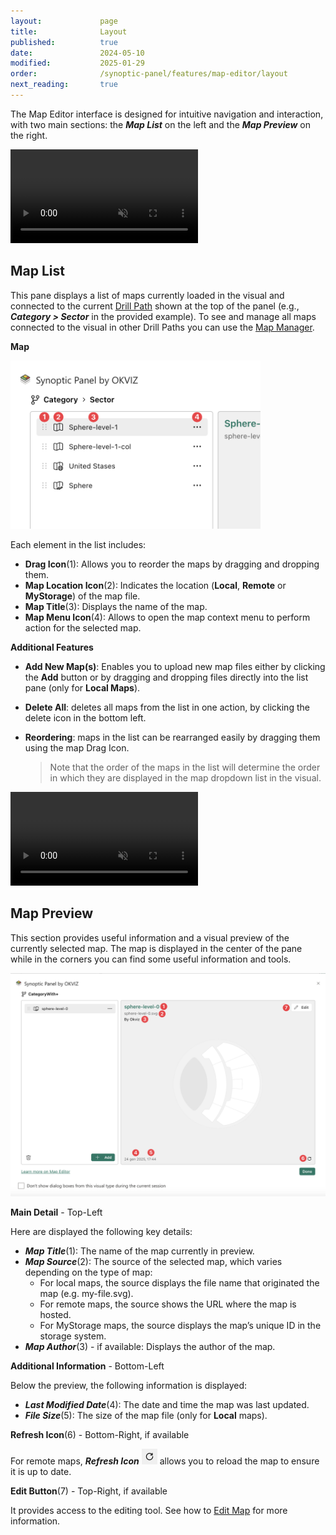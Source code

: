 ```yaml
---
layout:             page
title:              Layout
published:          true
date:               2024-05-10
modified:           2025-01-29
order:              /synoptic-panel/features/map-editor/layout
next_reading:       true
---
```


The Map Editor interface is designed for intuitive navigation and interaction, with two main sections: the ***Map List*** on the left and the ***Map Preview*** on the right.

<video src="./images/map-editor-interface.mp4" autoplay loop muted></video>
## Map List

This pane displays a list of maps currently loaded in the visual and connected to the current [Drill Path](../../features/drill-mode.md#the-drill-path) shown at the top of the panel (e.g., ***Category > Sector*** in the provided example). To see and manage all maps connected to the visual in other Drill Paths you can use the [Map Manager](../map-manager.md).

**Map**

<img src="./images/map-list-element.png" width="400"  class="naked">

Each element in the list includes:
- **Drag Icon**(1): Allows you to reorder the maps by dragging and dropping them.
- **Map Location Icon**(2): Indicates the location (**Local**, **Remote** or **MyStorage**) of the map file.
- **Map Title**(3): Displays the name of the map.
- **Map Menu Icon**(4): Allows to open the map context menu to perform action for the selected map.

**Additional Features**

- **Add New Map(s)**: Enables you to upload new map files either by clicking the **Add** button or by dragging and dropping files directly into the list pane (only for **Local Maps**).
- **Delete All**: deletes all maps from the list in one action, by clicking the delete icon in the bottom left.
- **Reordering**: maps in the list can be rearranged easily by dragging them using the map Drag Icon. 

    > Note that the order of the maps in the list will determine the order in which they are displayed in the map dropdown list in the visual.

<video src="./images/map-editor-features.mp4" autoplay loop muted></video>

## Map Preview

This section provides useful information and a visual preview of the currently selected map.
The map is displayed in the center of the pane while in the corners you can find some useful information and tools.

<img src="./images/map-preview.png" class="naked">

**Main Detail** - Top-Left

Here are displayed the following key details:
- ***Map Title***(1): The name of the map currently in preview.
- ***Map Source***(2): The source of the selected map, which varies depending on the type of map:
	- For local maps, the source displays the file name that originated the map (e.g. my-file.svg).
	- For remote maps, the source shows the URL where the map is hosted.
	- For MyStorage maps, the source displays the map’s unique ID in the storage system.
- ***Map Author***(3) - if available: Displays the author of the map.

**Additional Information** - Bottom-Left

Below the preview, the following information is displayed:
- ***Last Modified Date***(4): The date and time the map was last updated.
- ***File Size***(5): The size of the map file (only for **Local** maps).

**Refresh Icon**(6) - Bottom-Right, if available

For remote maps, ***Refresh Icon*** <img src="images/refresh-icon.png" width="25" class="nomargin"> allows you to reload the map to ensure it is up to date.

**Edit Button**(7) - Top-Right, if available

It provides access to the editing tool. See how to [Edit Map](edit-map.md) for more information.